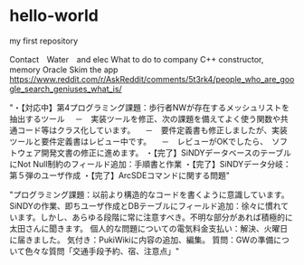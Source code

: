 # hello-world
my first repository

Contact　Water　and elec
What to do to company
C++ constructor, memory
Oracle
Skim the app
https://www.reddit.com/r/AskReddit/comments/5t3rk4/people_who_are_google_search_geniuses_what_is/

"・【対応中】第4プログラミング課題：歩行者NWが存在するメッシュリストを抽出するツール
　－　実装ツールを修正、次の課題を備えてよく使う関数や共通コード等はクラス化しています。
　－　要件定義書も修正しましたが、実装ツールと要件定義書はレビュー中です。
　－　レビューがOKでしたら、　ソフトウェア開発文書の修正に進めます。
・【完了】SiNDYデータベースのテーブルにNot Null制約のフィールド追加：手順書と作業
・【完了】SiNDYデータ分岐：第５弾のユーザ作成
・【完了】ArcSDEコマンドに関する問題"																																		
																																		
"プログラミング課題：以前より構造的なコードを書くように意識しています。
SiNDYの作業、即ちユーザ作成とDBテーブルにフィールド追加：徐々に慣れています。しかし、あらゆる段階に常に注意すべき。不明な部分があれば積極的に太田さんに聞きます。
個人的な問題についての電気料金支払い：解決、火曜日に届きました。
気付き：PukiWikiに内容の追加、編集。
質問：GWの準備について色々な質問「交通手段予約、宿、注意点」"																																		
																																		
																																		
																																		
